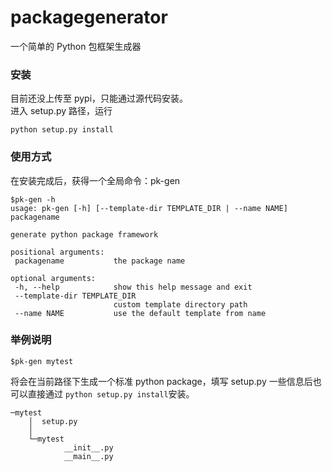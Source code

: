 # packagegenerator
一个简单的 Python 包框架生成器  

 ### 安装
目前还没上传至 pypi，只能通过源代码安装。  
进入 setup.py 路径，运行
 ```
 python setup.py install
 ```
 
 ### 使用方式
 在安装完成后，获得一个全局命令：pk-gen
 ```
$pk-gen -h
usage: pk-gen [-h] [--template-dir TEMPLATE_DIR | --name NAME] packagename

generate python package framework

positional arguments:
  packagename           the package name

optional arguments:
  -h, --help            show this help message and exit
  --template-dir TEMPLATE_DIR
                        custom template directory path
  --name NAME           use the default template from name
 ```

### 举例说明
```
$pk-gen mytest
```
将会在当前路径下生成一个标准 python package，填写 setup.py 一些信息后也可以直接通过 `python setup.py install`安装。
```
─mytest
    │  setup.py
    │
    └─mytest
            __init__.py
            __main__.py
```
